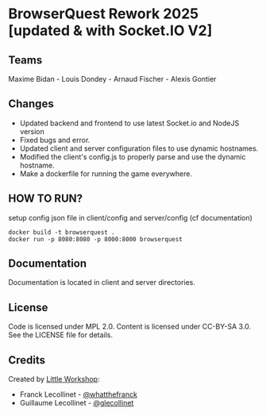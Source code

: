 # BrowserQuest Rework 2025 [updated & with Socket.IO V2]

## Teams

Maxime Bidan - Louis Dondey - Arnaud Fischer - Alexis Gontier

## Changes

- Updated backend and frontend to use latest Socket.io and NodeJS version
- Fixed bugs and error.
- Updated client and server configuration files to use dynamic hostnames.
- Modified the client's config.js to properly parse and use the dynamic hostname.
- Make a dockerfile for running the game everywhere.

## HOW TO RUN?

setup config json file in client/config and server/config (cf documentation)

```shell
docker build -t browserquest .
docker run -p 8080:8080 -p 8000:8000 browserquest
```

## Documentation

Documentation is located in client and server directories.

## License

Code is licensed under MPL 2.0. Content is licensed under CC-BY-SA 3.0.
See the LICENSE file for details.

## Credits

Created by [Little Workshop](http://www.littleworkshop.fr):

- Franck Lecollinet - [@whatthefranck](http://twitter.com/whatthefranck)
- Guillaume Lecollinet - [@glecollinet](http://twitter.com/glecollinet)
